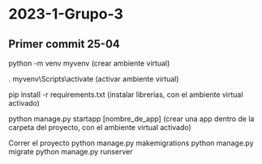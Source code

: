 # 2023-1-Grupo-3
## Primer commit 25-04
python -m venv myvenv (crear ambiente virtual)

. myvenv\Scripts\activate (activar ambiente virtual)

pip install -r requirements.txt (instalar librerias, con el ambiente virtual activado)

python manage.py startapp [nombre_de_app]  (crear una app dentro de la carpeta del proyecto, con el ambiente virtual activado)

Correr el proyecto
python manage.py makemigrations
python manage.py migrate 
python manage.py runserver